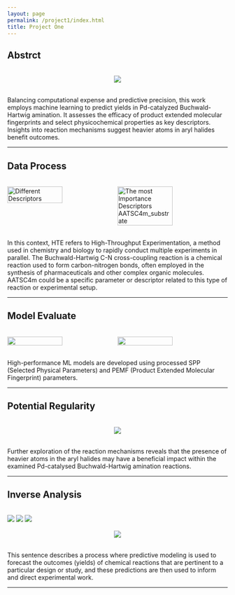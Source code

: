 ```yaml
---
layout: page
permalink: /project1/index.html
title: Project One
---
```

## Abstrct
<br>

<div style="text-align: center;">
<img src="https://zwr0.github.io/images/project1/1.jpg">
</div>
<br>

Balancing computational expense and predictive precision, this work employs machine learning to predict yields in Pd-catalyzed Buchwald-Hartwig amination. It assesses the efficacy of product extended molecular fingerprints and select physicochemical properties as key descriptors. Insights into reaction mechanisms suggest heavier atoms in aryl halides benefit outcomes.<br>

---
## Data Process
<br>

<div class='second' style="display: flex;">
  <img src="https://zwr0.github.io/images/project1/4.jpg" alt="Different Descriptors" style="width: 50%; height: auto;">
  <img src="https://zwr0.github.io/images/project1/2.jpg" alt="The most Importance Descriptors AATSC4m_substrate" style="width: 50%; height: auto;">
</div>
<br>

In this context, HTE refers to High-Throughput Experimentation, a method used in chemistry and biology to rapidly conduct multiple experiments in parallel. The Buchwald-Hartwig C-N cross-coupling reaction is a chemical reaction used to form carbon-nitrogen bonds, often employed in the synthesis of pharmaceuticals and other complex organic molecules. AATSC4m could be a specific parameter or descriptor related to this type of reaction or experimental setup.<br>

---
## Model Evaluate
<br>

<div class='second' style="display: flex;">
  <img src="https://zwr0.github.io/images/project1/5.jpg" style="width: 50%; height: auto;">
  <img src="https://zwr0.github.io/images/project1/6.jpg" style="width: 50%; height: auto;">
</div>
<br>

High-performance ML models are developed using processed SPP (Selected Physical Parameters) and PEMF (Product Extended Molecular Fingerprint) parameters.
<br>

---
## Potential Regularity
<br>

<div style="text-align: center;">
<img src="https://zwr0.github.io/images/project1/3.jpg">
</div>
<br>

Further exploration of the reaction mechanisms reveals that the presence of heavier atoms in the aryl halides may have a beneficial impact within the examined Pd-catalysed Buchwald-Hartwig amination reactions.<br>

---
## Inverse Analysis
<br>

<div class='third'>
  <img src="https://zwr0.github.io/images/project1/7.jpg">
  <img src="https://zwr0.github.io/images/project1/8.jpg">
  <img src="https://zwr0.github.io/images/project1/9.jpg">
</div>
<br>

<div style="text-align: center;">
<img src="https://zwr0.github.io/images/project1/10.jpg">
</div>
<br>

This sentence describes a process where predictive modeling is used to forecast the outcomes (yields) of chemical reactions that are pertinent to a particular design or study, and these predictions are then used to inform and direct experimental work.<br>

---


